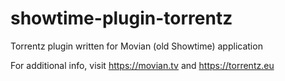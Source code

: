 # showtime-plugin-torrentz

Torrentz plugin written for Movian (old Showtime) application

For additional info, visit https://movian.tv and https://torrentz.eu

